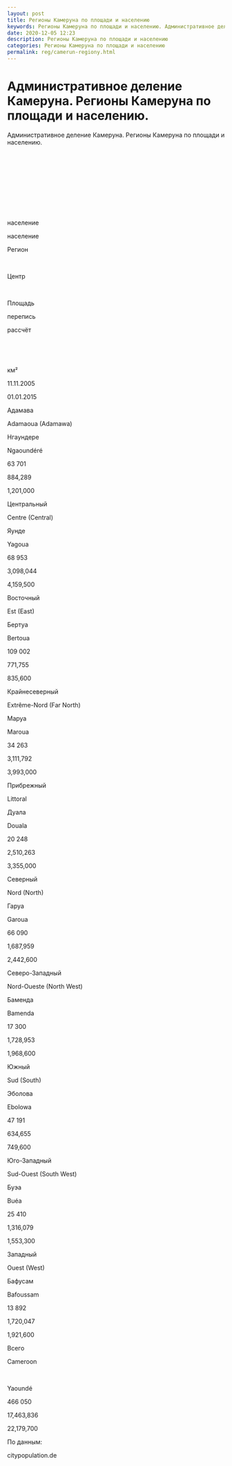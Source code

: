 ```yaml
---
layout: post
title: Регионы Камеруна по площади и населению 
keywords: Регионы Камеруна по площади и населению. Административное деление.
date: 2020-12-05 12:23
description: Регионы Камеруна по площади и населению
categories: Регионы Камеруна по площади и населению
permalink: reg/camerun-regiony.html
---
```


# Административное деление Камеруна. Регионы Камеруна по площади и населению.


Административное деление Камеруна. Регионы Камеруна по площади и населению.








 


 


 


 


 


население


население






Регион


 


Центр


 


Площадь


перепись


рассчёт






 


 


км²


11.11.2005


01.01.2015






Адамава


Adamaoua (Adamawa)


Нгаундере


Ngaoundéré


63 701


884,289


1,201,000






Центральный


Centre (Central)


Яунде


Yagoua


68 953


3,098,044


4,159,500






Восточный


Est (East)


Бертуа


Bertoua


109 002


771,755


835,600






Крайнесеверный


Extrême-Nord (Far North)


Маруа


Maroua


34 263


3,111,792


3,993,000






Прибрежный


Littoral


Дуала


Douala


20 248


2,510,263


3,355,000






Северный


Nord (North)


Гаруа


Garoua


66 090


1,687,959


2,442,600






Северо-Западный


Nord-Oueste (North West)


Баменда


Bamenda


17 300


1,728,953


1,968,600






Южный


Sud (South)


Эболова


Ebolowa


47 191


634,655


749,600






Юго-Западный


Sud-Ouest (South West)


Буэа


Buéa


25 410


1,316,079


1,553,300






Западный


Ouest (West)


Бафусам


Bafoussam


13 892


1,720,047


1,921,600






Всего


Cameroon


 


Yaoundé


466 050


17,463,836


22,179,700








По данным:


citypopulation.de



		
